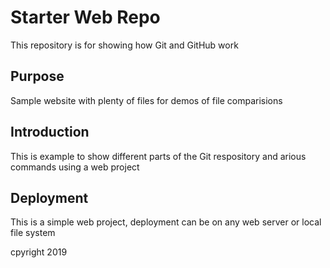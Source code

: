 # Starter Web Repo

This repository is for showing how Git and GitHub work

## Purpose

Sample website with plenty of files for demos of file comparisions

## Introduction
This is example to show different parts of the Git respository and arious commands using a web project

## Deployment
This is a simple web project, deployment can be on any web server or local file system

cpyright 2019 
